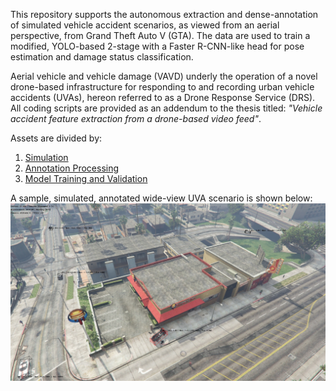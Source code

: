 This repository supports the autonomous extraction and dense-annotation of simulated vehicle accident scenarios, as viewed from an aerial perspective, from Grand Theft Auto V (GTA). The data are used to train a modified, YOLO-based 2-stage with a Faster R-CNN-like head for pose estimation and damage status classification.  

Aerial vehicle and vehicle damage (VAVD) underly the operation of a novel drone-based infrastructure for responding to and recording urban vehicle accidents (UVAs), hereon referred to as a Drone Response Service (DRS). All coding scripts are provided as an addendum to the thesis titled: *"Vehicle accident feature extraction from a drone-based video feed"*. 

Assets are divided by:
1. [Simulation](gta/)
2. [Annotation Processing](annotations/)
3. [Model Training and Validation](ml/)

A sample, simulated, annotated wide-view UVA scenario is shown below:
![plot](annotations/sample/000648W00RD_annotated.jpeg)
